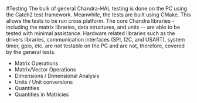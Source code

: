 #Testing
The bulk of general Chandra-HAL testing is done on the PC using the Catch2 test framework.  Meanwhile, the tests are built using CMake.  This allows the tests to be run cross platform.  The core Chandra libraries - including the matrix libraries, data structures, and units -- are able to be tested with minimal assistance.  Hardware related libraries such as the drivers libraries, communication interfaces (SPI, I2C, and USART), system timer, gpio, etc. are not testable on the PC and are not, therefore, covered by the general tests.

* Matrix Operations
* Matrix/Vector Operations
* Dimensions / Dimensional Analysis
* Units / Unit conversions
* Quantities
* Quantities in Matricies
